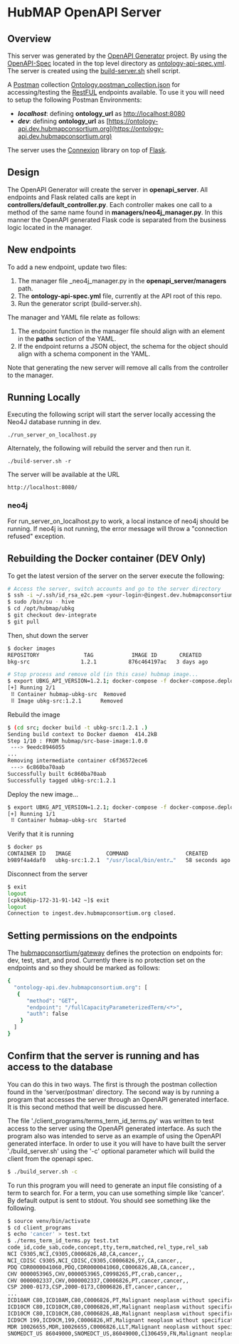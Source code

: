# HubMAP OpenAPI Server

## Overview
This server was generated by the [OpenAPI Generator](https://openapi-generator.tech) project. By using the
[OpenAPI-Spec](https://openapis.org) located in the top level directory as [ontology-api-spec.yml](../ontology-api-spec.yml).
The server is created using the [build-server.sh](../build-server.sh) shell script.

A [Postman](https://www.postman.com/) collection [Ontology.postman_collection.json](../postman/Ontology.postman_collection.json) for accessing/testing the [RestFUL](https://en.wikipedia.org/wiki/Representational_state_transfer) endpoints available.
To use it you will need to setup the following Postman Environments:
* ***localhost***: defining **ontology_url** as [http://localhost:8080](http://localhost:8080)
* ***dev***: defining **ontology_url** as [https://ontology-api.dev.hubmapconsortium.org](https://ontology-api.dev.hubmapconsortium.org)

The server uses the [Connexion](https://github.com/zalando/connexion) library on top of [Flask](https://flask.palletsprojects.com/en/2.0.x/).

## Design
The OpenAPI Generator will create the server in **openapi_server**.
All endpoints and Flask related calls are kept in **controllers/default_controller.py**.
Each controller makes one call to a method of the same name found in **managers/neo4j_manager.py**.
In this manner the OpenAPI generated Flask code is separated from the business logic located in the manager.

## New endpoints

To add a new endpoint, update two files:
1. The manager file _neo4j_manager.py in the **openapi_server/managers** path.
2. The __ontology-api-spec.yml__ file, currently at the API root of this repo.
3. Run the generator script (build-server.sh).

The manager and YAML file relate as follows:
1. The endpoint function in the manager file should align with an element in the **paths** section of the YAML. 
2. If the endpoint returns a JSON object, the schema for the object should align with a schema component in the YAML.

Note that generating the new server will remove all calls from the controller to the manager.

## Running Locally
Executing the following script will start the server locally accessing the Neo4J database running in dev.

```
./run_server_on_localhost.py
```

Alternately, the following will rebuild the server and then run it.
```
./build-server.sh -r
```

The server will be available at the URL
```
http://localhost:8080/
```

### neo4j
For run_server_on_localhost.py to work, a local instance of neo4j should be running.
If neo4j is not running, the error message will throw a "connection refused" exception.

## Rebuilding the Docker container (DEV Only)

To get the latest version of the server on the server execute the following:

```bash
# Access the server, switch accounts and go to the server directory
$ ssh -i ~/.ssh/id_rsa_e2c.pem <your-login>@ingest.dev.hubmapconsortium.org
$ sudo /bin/su - hive
$ cd /opt/hubmap/ubkg
$ git checkout dev-integrate
$ git pull
```

Then, shut down the server
```bash
$ docker images
REPOSITORY              TAG            IMAGE ID       CREATED             SIZE
bkg-src                1.2.1          876c464197ac   3 days ago          576MB...

# Stop process and remove old (in this case) hubmap image...
$ export UBKG_API_VERSION=1.2.1; docker-compose -f docker-compose.deployment.hubmap.src.yml down --rmi all
[+] Running 2/1
 ⠿ Container hubmap-ubkg-src  Removed                                                                                                             1.2s
 ⠿ Image ubkg-src:1.2.1      Removed
```

Rebuild the image
```bash
$ (cd src; docker build -t ubkg-src:1.2.1 .)
Sending build context to Docker daemon  414.2kB
Step 1/10 : FROM hubmap/src-base-image:1.0.0
 ---> 9eedc8946055
...
Removing intermediate container c6f36572ece6
 ---> 6c860ba70aab
Successfully built 6c860ba70aab
Successfully tagged ubkg-src:1.2.1
```

Deploy the new image...
```bash
$ export UBKG_API_VERSION=1.2.1; docker-compose -f docker-compose.deployment.hubmap.src.yml up -d
[+] Running 1/1
 ⠿ Container hubmap-ubkg-src  Started
```

Verify that it is running
```bash
$ docker ps
CONTAINER ID   IMAGE           COMMAND                  CREATED          STATUS          PORTS                                                                                                                                                                                                                                                                                      NAMES
b989f4a4daf0   ubkg-src:1.2.1  "/usr/local/bin/entr…"   58 seconds ago   Up 57 seconds   5000/tcp     ```
```

Disconnect from the server
```bash
$ exit
logout
[cpk36@ip-172-31-91-142 ~]$ exit
logout
Connection to ingest.dev.hubmapconsortium.org closed.
```

## Setting permissions on the endpoints

The [hubmapconsortium/gateway](https://github.com/hubmapconsortium/gateway/) defines the protection on endpoints
for: dev, test, start, and prod. Currently there is no protection set on the endpoints and so they should be marked as follows:
```bash
{
  "ontology-api.dev.hubmapconsortium.org": [
   {
      "method": "GET",
      "endpoint": "/fullCapacityParameterizedTerm/<*>",
      "auth": false
    }
  ]
}
```

## Confirm that the server is running and has access to the database

You can do this in two ways. The first is through the postman collection found in the 'server/postman' directory.
The second way is by running a program that accesses the server through an OpenAPI generated interface.
It is this second method that weill be discussed here.

The file './client_programs/terms_term_id_terms.py' was written to test access to the server using the OpenAPI generated interface.
As such the program also was intended to serve as an example of using the OpenAPI generated interface.
In order to use it you will have to have built the server './build_server.sh' using the '-c' optional parameter which will build the client from the openapi spec.
```bash
$ ./build_server.sh -c
```

To run this program you will need to generate an input file consisting of a term to search for.
For a term, you can use something simple like 'cancer'. By default output is sent to stdout. You should see something like the following.
```bash
$ source venv/bin/activate
$ cd client_programs
$ echo 'cancer' > test.txt
$ ./terms_term_id_terms.py test.txt
code_id,code_sab,code,concept,tty,term,matched,rel_type,rel_sab
NCI C9305,NCI,C9305,C0006826,AB,CA,cancer,,
NCI_CDISC C9305,NCI_CDISC,C9305,C0006826,SY,CA,cancer,,
PDQ CDR0000041060,PDQ,CDR0000041060,C0006826,AB,CA,cancer,,
CHV 0000053965,CHV,0000053965,C0998265,PT,crab,cancer,,
CHV 0000002337,CHV,0000002337,C0006826,PT,cancer,cancer,,
CSP 2000-0173,CSP,2000-0173,C0006826,ET,cancer,cancer,,
...
ICD10AM C80,ICD10AM,C80,C0006826,PT,Malignant neoplasm without specification of site,cancer,,
ICD10CM C80,ICD10CM,C80,C0006826,HT,Malignant neoplasm without specification of site,cancer,,
ICD10CM C80,ICD10CM,C80,C0006826,AB,Malignant neoplasm without specification of site,cancer,,
ICD9CM 199,ICD9CM,199,C0006826,HT,Malignant neoplasm without specification of site,cancer,,
MDR 10026655,MDR,10026655,C0006826,LLT,Malignant neoplasm without specification of site,cancer,,
SNOMEDCT_US 86049000,SNOMEDCT_US,86049000,C1306459,FN,Malignant neoplasm, primary (morphologic abnormality),cancer,,
```
